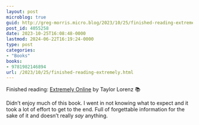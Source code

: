 ```yaml
---
layout: post
microblog: true
guid: http://greg-morris.micro.blog/2023/10/25/finished-reading-extremely.html
post_id: 4055258
date: 2023-10-25T16:08:48-0000
lastmod: 2024-06-22T16:19:24-0000
type: post
categories:
- "Books"
books:
- 9781982146894
url: /2023/10/25/finished-reading-extremely.html
---
```

Finished reading: [Extremely Online](https://micro.blog/books/9781982146894) by Taylor Lorenz 📚

Didn’t enjoy much of this book. I went in not knowing what to expect and it took a lot of effort to get to the end. Full of forgettable information for the sake of it and doesn’t really *say* anything.
